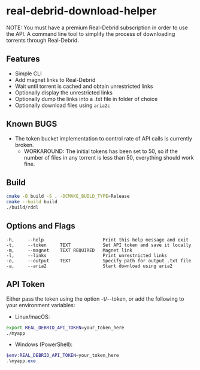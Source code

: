 # real-debrid-download-helper

NOTE: You must have a premium Real-Debrid subscription in order to use the API.
A command line tool to simplify the process of downloading torrents through Real-Debrid.

## Features

- Simple CLI
- Add magnet links to Real-Debrid
- Wait until torrent is cached and obtain unrestricted links
- Optionally display the unrestricted links
- Optionally dump the links into a .txt file in folder of choice
- Optionally download files using `aria2c`

## Known BUGS

- The token bucket implementation to control rate of API calls is currently broken.
  - WORKAROUND: The initial tokens has been set to 50, so if the number of files in any torrent is less than 50, everything should work fine.

## Build

```bash
cmake -B build -S . -DCMAKE_BUILD_TYPE=Release
cmake --build build
./build/rddl
```

## Options and Flags

    -h,     --help                      Print this help message and exit
    -t,     --token     TEXT            Set API token and save it locally
    -m,     --magnet    TEXT REQUIRED   Magnet link
    -l,     --links                     Print unrestricted links
    -o,     --output    TEXT            Specify path for output .txt file
    -a,     --aria2                     Start download using aria2

## API Token

Either pass the token using the option -t/--token, or add the following to your environment variables:

- Linux/macOS:

```bash
export REAL_DEBRID_API_TOKEN=your_token_here
./myapp
```

- Windows (PowerShell):

```powershell
$env:REAL_DEBRID_API_TOKEN=your_token_here
.\myapp.exe
```
